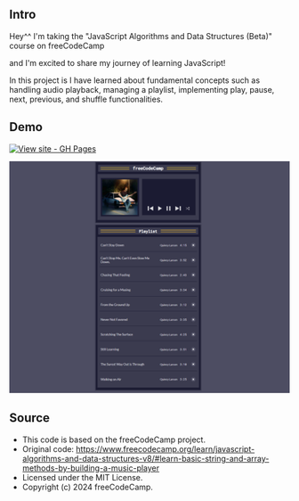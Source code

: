## Intro

Hey^^ I'm taking the "JavaScript Algorithms and Data Structures (Beta)" course on freeCodeCamp

and I'm excited to share my journey of learning JavaScript! 

In this project is I have learned about fundamental concepts such as handling audio playback, managing a playlist, implementing play, pause, next, previous, and shuffle functionalities.



## Demo
[![View site - GH Pages](https://img.shields.io/badge/View_site-GH_Pages-2ea44f?style=for-the-badge)](https://raw.githack.com/Ghazal-Mahdian/Music-Player/main/index.html)

![javascript](https://github.com/Ghazal-Mahdian/Music-Player/blob/main/music-player.png)

## Source

 * This code is based on the freeCodeCamp project.
 * Original code: https://www.freecodecamp.org/learn/javascript-algorithms-and-data-structures-v8/#learn-basic-string-and-array-methods-by-building-a-music-player
 * Licensed under the MIT License.
 * Copyright (c) 2024 freeCodeCamp.
   
